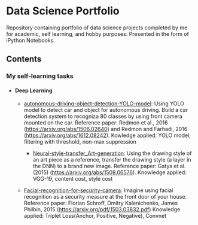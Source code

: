 # Data Science Portfolio
Repository containing portfolio of data science projects completed by me for academic, self learning, and hobby purposes. Presented in the form of iPython Notebooks.

## Contents
### My self-learning tasks
- #### Deep Learning

	- [autonomous-driving-object-detection-YOLO-model](https://github.com/gary-kaitung/data-science-portfolio/blob/master/autonomous-driving-object-detection-YOLO-model/Autonomous%20driving%20application-Car%20detection.ipynb): Using YOLO model to detect car and object for autonomous driving. Build a car detection system to recogniza 80 classes by using front camera mounted on the car. 
Reference paper: Redmon et al., 2016 (https://arxiv.org/abs/1506.02640) and Redmon and Farhadi, 2016 (https://arxiv.org/abs/1612.08242).
Kowledge applied: YOLO model, filtering with threshold, non-max suppression

        - [Neural-style-transfer_Art-generation](https://github.com/gary-kaitung/data-science-portfolio/blob/master/My%20self-learning%20tasks/Neural_Style_Transfer_Art_Generation_.ipynb): Using the drawing style of an art piece as a reference, transfer the drawing style (a layer in the DNN) to a brand new image. 
Reference paper: Gatys et al. (2015) (https://arxiv.org/abs/1508.06576).
Knowledge applied: VGG-19, content cost, style cost

	- [Facial-recognition-for-security-camera](https://github.com/gary-kaitung/data-science-portfolio/blob/master/My%20self-learning%20tasks/Facial_Recognition_for_front_camera.ipynb): Imagine using facial recognition as a security measure at the front door of your house. 
Reference paper: Florian Schroff, Dmitry Kalenichenko, James Philbin, 2015 (https://arxiv.org/pdf/1503.03832.pdf)
Knowledge applied: Triplet Loss(Anchor, Positive, Negative), Convnet
	
	
